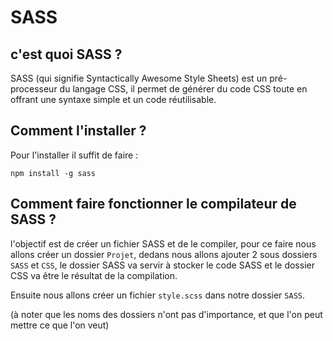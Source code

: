 # SASS

## c'est quoi SASS ?

SASS (qui signifie Syntactically Awesome Style Sheets) est un pré-processeur du langage CSS, il permet de générer du code CSS toute en offrant 
une syntaxe simple et un code réutilisable.

## Comment l'installer ?

Pour l'installer il suffit de faire :
```
npm install -g sass
```

## Comment faire fonctionner le compilateur de SASS ? 

l'objectif est de créer un fichier SASS et de le compiler, pour ce faire nous allons créer un dossier `Projet`, dedans nous allons
ajouter 2 sous dossiers `SASS` et `CSS`, le dossier SASS va servir à stocker le code SASS et le dossier CSS va être le résultat de 
la compilation.

Ensuite nous allons créer un fichier `style.scss` dans notre dossier `SASS`.

(à noter que les noms des dossiers n'ont pas d'importance, et que l'on peut mettre ce que l'on veut)